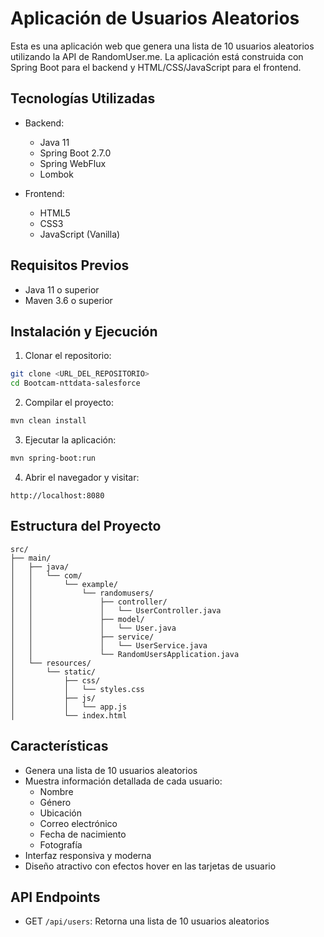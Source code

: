 # Aplicación de Usuarios Aleatorios

Esta es una aplicación web que genera una lista de 10 usuarios aleatorios utilizando la API de RandomUser.me. La aplicación está construida con Spring Boot para el backend y HTML/CSS/JavaScript para el frontend.

## Tecnologías Utilizadas

- Backend:
  - Java 11
  - Spring Boot 2.7.0
  - Spring WebFlux
  - Lombok
  
- Frontend:
  - HTML5
  - CSS3
  - JavaScript (Vanilla)

## Requisitos Previos

- Java 11 o superior
- Maven 3.6 o superior

## Instalación y Ejecución

1. Clonar el repositorio:
```bash
git clone <URL_DEL_REPOSITORIO>
cd Bootcam-nttdata-salesforce
```

2. Compilar el proyecto:
```bash
mvn clean install
```

3. Ejecutar la aplicación:
```bash
mvn spring-boot:run
```

4. Abrir el navegador y visitar:
```
http://localhost:8080
```

## Estructura del Proyecto

```
src/
├── main/
│   ├── java/
│   │   └── com/
│   │       └── example/
│   │           └── randomusers/
│   │               ├── controller/
│   │               │   └── UserController.java
│   │               ├── model/
│   │               │   └── User.java
│   │               ├── service/
│   │               │   └── UserService.java
│   │               └── RandomUsersApplication.java
│   └── resources/
│       └── static/
│           ├── css/
│           │   └── styles.css
│           ├── js/
│           │   └── app.js
│           └── index.html
```

## Características

- Genera una lista de 10 usuarios aleatorios
- Muestra información detallada de cada usuario:
  - Nombre
  - Género
  - Ubicación
  - Correo electrónico
  - Fecha de nacimiento
  - Fotografía
- Interfaz responsiva y moderna
- Diseño atractivo con efectos hover en las tarjetas de usuario

## API Endpoints

- GET `/api/users`: Retorna una lista de 10 usuarios aleatorios